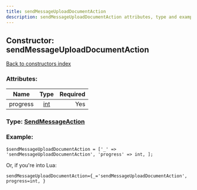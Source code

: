 ```yaml
---
title: sendMessageUploadDocumentAction
description: sendMessageUploadDocumentAction attributes, type and example
---
```

## Constructor: sendMessageUploadDocumentAction  
[Back to constructors index](index.md)



### Attributes:

| Name     |    Type       | Required |
|----------|:-------------:|---------:|
|progress|[int](../types/int.md) | Yes|



### Type: [SendMessageAction](../types/SendMessageAction.md)


### Example:

```
$sendMessageUploadDocumentAction = ['_' => 'sendMessageUploadDocumentAction', 'progress' => int, ];
```  

Or, if you're into Lua:  


```
sendMessageUploadDocumentAction={_='sendMessageUploadDocumentAction', progress=int, }

```


